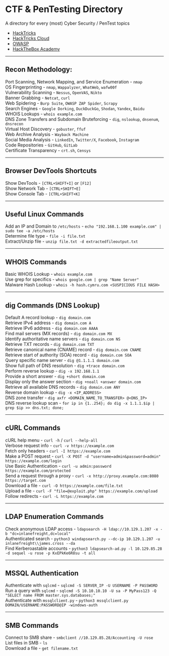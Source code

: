 # CTF & PenTesting Directory  
A directory for every (most) Cyber Security / PenTest topics  
- [HackTricks](https://book.hacktricks.wiki/en/index.html)  
- [HackTricks Cloud](https://cloud.hacktricks.wiki/en/index.html)  
- [OWASP](https://owasp.org/www-project-web-security-testing-guide/v42/)  
- [HackTheBox Academy](https://academy.hackthebox.com)  

---

## **Recon Methodology:**  
Port Scanning, Network Mapping, and Service Enumeration - `nmap`  
OS Fingerprinting - `nmap`, `Wappalyzer`, `WhatWeb`, `wafw00f`  
Vulnerability Scanning - `Nessus`, `OpenVAS`, `Nikto`  
Banner Grabbing - `Netcat`, `curl`  
Web Spidering - `Burp Suite`, `OWASP ZAP Spider`, `Scrapy`  
Search Engines - `Google Dorking`, `DuckDuckGo`, `Shodan`, `Yandex`, `Baidu`  
WHOIS Lookups - `whois example.com`  
DNS Zone Transfers and Subdomain Bruteforcing - `dig`, `nslookup`, `dnsenum`, `dnsrecon`  
Virtual Host Discovery - `gobuster`, `ffuf`  
Web Archive Analysis - `Wayback Machine`  
Social Media Analysis - `LinkedIn`, `Twitter/X`, `Facebook`, `Instagram`  
Code Repositories - `GitHub`, `GitLab`  
Certificate Transparency - `crt.sh`, `Censys`  

---

## **Browser DevTools Shortcuts**  
Show DevTools - `[CTRL+SHIFT+I]` or `[F12]`  
Show Network Tab - `[CTRL+SHIFT+E]`  
Show Console Tab - `[CTRL+SHIFT+K]`  

---

## **Useful Linux Commands**  
Add an IP and Domain to `/etc/hosts` - `echo "192.168.1.100 example.com" | sudo tee -a /etc/hosts`  
Determine file type - `file -i file.txt`  
Extract/Unzip file - `unzip file.txt -d extractedfileoutput.txt`  

---

## **WHOIS Commands**  
Basic WHOIS Lookup - `whois example.com`  
Use grep for specifics - `whois google.com | grep "Name Server"`  
Malware Hash Lookup - `whois -h hash.cymru.com <SUSPICIOUS FILE HASH>`  

---

## **dig Commands (DNS Lookup)**  
Default A record lookup - `dig domain.com`  
Retrieve IPv4 address - `dig domain.com A`  
Retrieve IPv6 address - `dig domain.com AAAA`  
Find mail servers (MX records) - `dig domain.com MX`  
Identify authoritative name servers - `dig domain.com NS`  
Retrieve TXT records - `dig domain.com TXT`  
Retrieve canonical name (CNAME) record - `dig domain.com CNAME`  
Retrieve start of authority (SOA) record - `dig domain.com SOA`  
Query specific name server - `dig @1.1.1.1 domain.com`  
Show full path of DNS resolution - `dig +trace domain.com`  
Perform reverse lookup - `dig -x 192.168.1.1`  
Provide a short answer - `dig +short domain.com`  
Display only the answer section - `dig +noall +answer domain.com`  
Retrieve all available DNS records - `dig domain.com ANY`  
Reverse domain lookup - `dig -x <IP_ADDRESS>`  
DNS zone transfer - `dig axfr <DOMAIN_NAME_TO_TRANSFER> @<DNS_IP>`  
DNS reverse lookup scan - `for ip in {1..254}; do dig -x 1.1.1.$ip | grep $ip >> dns.txt; done;`  

---

## **cURL Commands**  
cURL help menu - `curl -h` / `curl --help-all`  
Verbose request info - `curl -v https://example.com`  
Fetch only headers - `curl -I https://example.com`  
Make a POST request - `curl -X POST -d "username=admin&password=admin" https://example.com/login`  
Use Basic Authentication - `curl -u admin:password https://example.com/protected`  
Send a request through a proxy - `curl -x http://proxy.example.com:8080 https://target.com`  
Download a file - `curl -O https://example.com/file.txt`  
Upload a file - `curl -F "file=@exploit.php" https://example.com/upload`  
Follow redirects - `curl -L https://example.com`  

---

## **LDAP Enumeration Commands**  
Check anonymous LDAP access - `ldapsearch -H ldap://10.129.1.207 -x -b "dc=inlanefreight,dc=local"`  
Authenticated search - `python3 windapsearch.py --dc-ip 10.129.1.207 -u inlanefreight\\james.cross --da`  
Find Kerberoastable accounts - `python3 ldapsearch-ad.py -l 10.129.85.28 -d sequel -u rose -p KxEPkKe6R8su -t all`  

---

## **MSSQL Authentication**  
Authenticate with `sqlcmd` - `sqlcmd -S SERVER_IP -U USERNAME -P PASSWORD`  
Run a query with `sqlcmd` - `sqlcmd -S 10.10.10.10 -U sa -P MyPass123 -Q "SELECT name FROM master.sys.databases;"`  
Authenticate with `mssqlclient.py` - `python3 mssqlclient.py DOMAIN/USERNAME:PASSWORD@IP -windows-auth`  

---

## **SMB Commands**  
Connect to SMB share - `smbclient //10.129.85.28/Accounting -U rose`  
List files in SMB - `ls`  
Download a file - `get filename.txt`  
